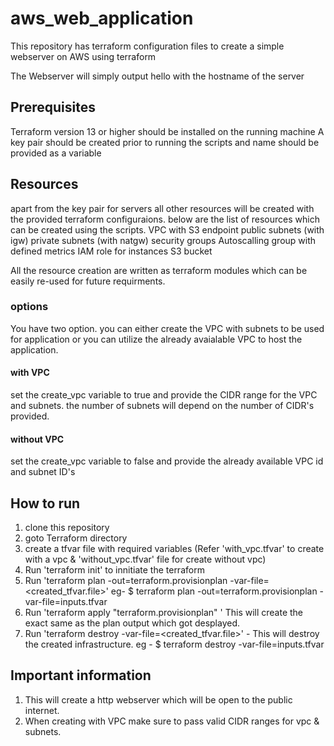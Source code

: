 # aws_web_application

This repository has terraform configuration files to create a simple webserver
on AWS using terraform

The Webserver will simply output hello with the hostname of the server

## Prerequisites

Terraform version 13 or higher should be installed on the running machine 
A key pair should be created prior to running the scripts and name should be provided as a variable

## Resources

apart from the key pair for servers all other resources will be created with the provided terraform configuraions. below are the list of resources which can be created using the scripts.
VPC with S3 endpoint
public subnets (with igw)
private subnets (with natgw)
security groups
Autoscalling group with defined metrics
IAM role for instances
S3 bucket

All the resource creation are written as terraform modules which can be easily re-used for future requirments.

### options

You have two option. you can either create the VPC with subnets to be used for application or you can utilize the already avaialable VPC to host the application.

#### with VPC
set the create_vpc variable to true and provide the CIDR range for the VPC and subnets. the number of subnets will depend on the number of CIDR's provided.

#### without VPC

set the create_vpc variable to false and provide the already available VPC id and subnet ID's

## How to run 

1. clone this repository 
2. goto Terraform directory
3. create a tfvar file with required variables
(Refer 'with_vpc.tfvar' to create with a vpc & 'without_vpc.tfvar' file for create without vpc)
4. Run 'terraform init' to innitiate the terraform
5. Run 'terraform plan -out=terraform.provisionplan -var-file=<created_tfvar.file>'
eg- $ terraform plan -out=terraform.provisionplan -var-file=inputs.tfvar
6. Run 'terraform apply "terraform.provisionplan" ' 
This will create the exact same as the plan output which got desplayed.
7. Run 'terraform destroy -var-file=<created_tfvar.file>' - This will destroy the created infrastructure. 
eg - $ terraform destroy -var-file=inputs.tfvar


## Important information

1. This will create a http webserver which will be open to the public internet.
2. When creating with VPC make sure to pass valid CIDR ranges for vpc & subnets.